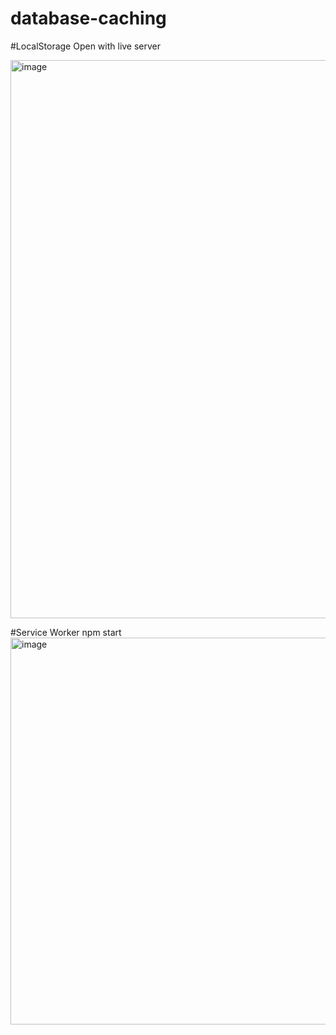 # database-caching

#LocalStorage
Open with live server

<img width="1834" height="893" alt="image" src="https://github.com/user-attachments/assets/e498f77e-8d6b-4d1c-a064-3f7d7ec6d3c5" />

#Service Worker
npm start
<img width="1729" height="619" alt="image" src="https://github.com/user-attachments/assets/2b979154-f6fe-43d0-9074-49c27283394c" />

